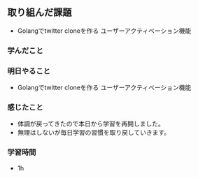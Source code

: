 ## 取り組んだ課題
- Golangでtwitter cloneを作る  ユーザーアクティベーション機能

### 学んだこと


### 明日やること
- Golangでtwitter cloneを作る ユーザーアクティベーション機能


### 感じたこと
- 体調が戻ってきたので本日から学習を再開しました。
- 無理はしないが毎日学習の習慣を取り戻していきます。

### 学習時間
- 1h
